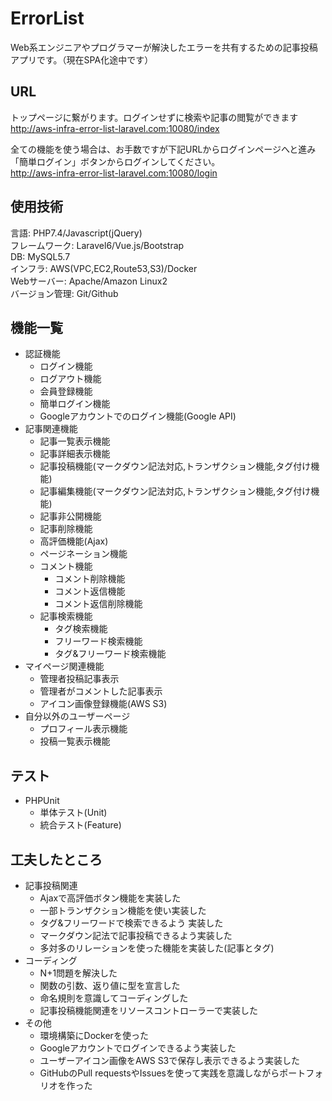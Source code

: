 # ErrorList
Web系エンジニアやプログラマーが解決したエラーを共有するための記事投稿アプリです。（現在SPA化途中です）  

## URL  
トップページに繋がります。ログインせずに検索や記事の閲覧ができます  
http://aws-infra-error-list-laravel.com:10080/index

全ての機能を使う場合は、お手数ですが下記URLからログインページへと進み「簡単ログイン」ボタンからログインしてください。  
http://aws-infra-error-list-laravel.com:10080/login  

## 使用技術
言語: PHP7.4/Javascript(jQuery)  
フレームワーク: Laravel6/Vue.js/Bootstrap  
DB: MySQL5.7  
インフラ: AWS(VPC,EC2,Route53,S3)/Docker  
Webサーバー: Apache/Amazon Linux2  
バージョン管理: Git/Github  
  
## 機能一覧
- 認証機能  
    - ログイン機能  
    - ログアウト機能  
    - 会員登録機能  
    - 簡単ログイン機能  
    - Googleアカウントでのログイン機能(Google API)  
- 記事関連機能  
    - 記事一覧表示機能   
    - 記事詳細表示機能  
    - 記事投稿機能(マークダウン記法対応,トランザクション機能,タグ付け機能)  
    - 記事編集機能(マークダウン記法対応,トランザクション機能,タグ付け機能)  
    - 記事非公開機能
    - 記事削除機能  
    - 高評価機能(Ajax)  
    - ページネーション機能  
    - コメント機能  
        - コメント削除機能  
        - コメント返信機能  
        - コメント返信削除機能  
    - 記事検索機能  
        - タグ検索機能  
        - フリーワード検索機能  
        - タグ&フリーワード検索機能  
- マイページ関連機能  
    - 管理者投稿記事表示  
    - 管理者がコメントした記事表示  
    - アイコン画像登録機能(AWS S3)  
- 自分以外のユーザーページ  
    - プロフィール表示機能  
    - 投稿一覧表示機能  

## テスト  
- PHPUnit  
    - 単体テスト(Unit)  
    - 統合テスト(Feature)  

## 工夫したところ  
- 記事投稿関連    
    - Ajaxで高評価ボタン機能を実装した  
    - 一部トランザクション機能を使い実装した  
    - タグ&フリーワードで検索できるよう 実装した  
    - マークダウン記法で記事投稿できるよう実装した  
    - 多対多のリレーションを使った機能を実装した(記事とタグ)  
- コーディング    
    - N+1問題を解決した   
    - 関数の引数、返り値に型を宣言した  
    - 命名規則を意識してコーディングした  
    - 記事投稿機能関連をリソースコントローラーで実装した  
- その他    
    - 環境構築にDockerを使った  
    - Googleアカウントでログインできるよう実装した    
    - ユーザーアイコン画像をAWS S3で保存し表示できるよう実装した   
    - GitHubのPull requestsやIssuesを使って実践を意識しながらポートフォリオを作った  